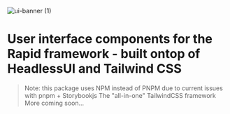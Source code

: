 ![ui-banner (1)](https://user-images.githubusercontent.com/68653294/218370368-cd2ab10e-c770-48d7-a3f5-111b87f5f703.jpg)
# User interface components for the Rapid framework - built ontop of HeadlessUI and Tailwind CSS
> Note: this package uses NPM instead of PNPM due to current issues with pnpm + Storybookjs
> The "all-in-one" TailwindCSS framework
> More coming soon...

